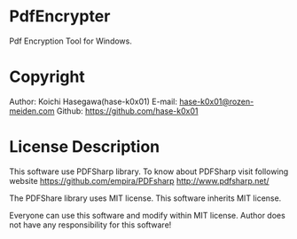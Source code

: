 # PdfEncrypter
Pdf Encryption Tool for Windows.

# Copyright
Author: Koichi Hasegawa(hase-k0x01)
E-mail: hase-k0x01@rozen-meiden.com
Github: https://github.com/hase-k0x01

# License Description
This software use PDFSharp library.
To know about PDFSharp visit following website
 https://github.com/empira/PDFsharp
 http://www.pdfsharp.net/

The PDFShare library uses MIT license.
This software inherits MIT license.

Everyone can use this software and modify within MIT license.
Author does not have any responsibility for this software!

